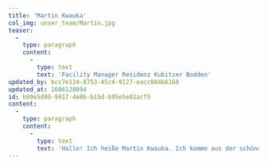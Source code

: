 ```yaml
---
title: 'Martin Kwauka'
col_img: unser_team/Martin.jpg
teaser:
  -
    type: paragraph
    content:
      -
        type: text
        text: 'Facility Manager Residenz Kubitzer Bodden'
updated_by: bcc7e124-8753-45c4-9127-eacc804b6168
updated_at: 1606128094
id: b99e5d90-9917-4e0b-b15d-b95e5e82acf5
content:
  -
    type: paragraph
    content:
      -
        type: text
        text: 'Hallo! Ich heiße Martin Kwauka. Ich komme aus der schönen Gartenstadt Staaken, die kaum jemand kennt. Von dort stammt aber auch die Eiskunstläuferin Katarina Witt, die viele kennen. Staaken gehört heute zu Berlin-Spandau. Seit 1995 lebe ich in Stralsund. Wenn ich gefragt werde, wie ich auf die Insel Rügen komme, dann sage ich immer: Über die Brücke. Spaß muss sein. Auf der Residenz bin ich für viele Aufgaben rund um das Gästewohl zuständig. Vom Ausflugs- und VIP-Service bis zur Pflege der Anlage in enger Zusammenarbeit mit unserem Gärtner. Im Mittelpunkt steht für mich immer der einzelne Gast.'
---
```

